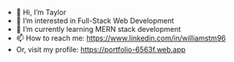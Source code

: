 - 👋 Hi, I’m Taylor
- 👀 I’m interested in Full-Stack Web Development
- 🌱 I’m currently learning MERN stack development
- 📫 How to reach me: https://www.linkedin.com/in/williamstm96
-    Or, visit my profile: https://portfolio-6563f.web.app

<!---
twillia7/twillia7 is a ✨ special ✨ repository because its `README.md` (this file) appears on your GitHub profile.
You can click the Preview link to take a look at your changes.
--->
